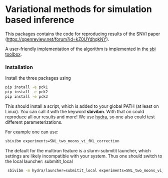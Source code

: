 # Variational methods for simulation based inference

This packages contains the code for reproducing results of the SNVI paper (https://openreview.net/forum?id=kZ0UYdhqkNY).

A user-friendly implementation of the algorithm is implemented in the [sbi toolbox](https://github.com/mackelab/sbi).

### Installation

Install the three packages using 
```bash
pip install -e pck1
pip install -e pck2
pip install -e pck3
```
This should install a script, which is added to your global PATH (at least on Linux). You can call it with the keyword **sbivibm**. With that on could reproduce all our results and more! We use [hydra](https://hydra.cc/docs/intro/), so one also could test different parameterizations.

For example one can use:
```bash
sbivibm experiments=SNL_two_moons_vi_fKL_correction
```
The default for the multirun feature is a slurm-submitit launcher, which settings are likely incompatible with your system. Thus one should switch to the local launcher: submitit_local
```bash
 sbivibm -m hydra/launcher=submitit_local experiments=SNL_two_moons_vi_fKL_correction,SNL_two_moons_vi_rKL_correction
```
